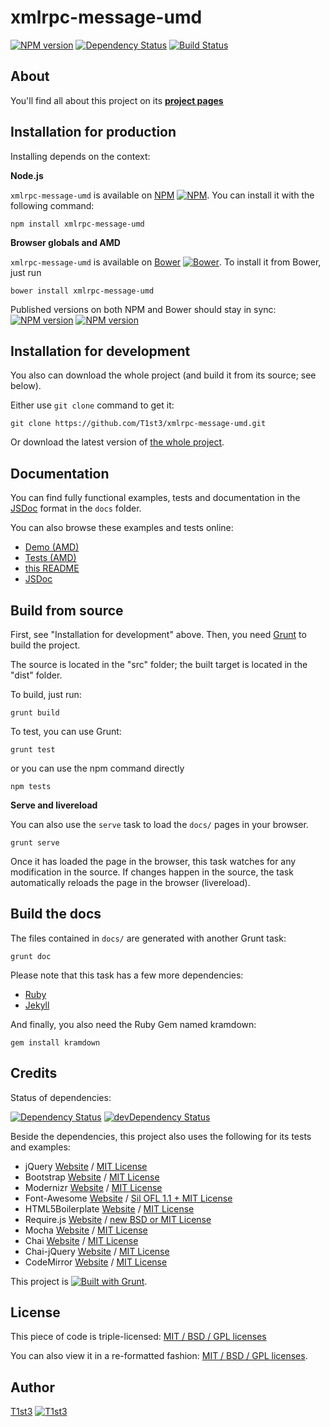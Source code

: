 xmlrpc-message-umd
==================


[![NPM version](https://badge.fury.io/js/xmlrpc-message-umd.svg)](http://badge.fury.io/js/xmlrpc-message-umd)
[![Dependency Status](https://david-dm.org/t1st3/xmlrpc-message-umd.svg?theme=shields.io)](https://david-dm.org/t1st3/xmlrpc-message-umd)
[![Build Status](https://travis-ci.org/T1st3/xmlrpc-message-umd.png?branch=master)](https://travis-ci.org/T1st3/xmlrpc-message-umd)



About
---
You'll find all about this project on its **[project pages](http://t1st3.github.io/xmlrpc-message-umd/)**



Installation for production
---
Installing depends on the context:

**Node.js**

`xmlrpc-message-umd` is available on [NPM](https://www.npmjs.org/package/xmlrpc-message-umd)
[![NPM](http://t1st3.github.io/xmlrpc-message-umd/assets/img/vendor/npm-16x16.png)](https://www.npmjs.org/package/xmlrpc-message-umd).
You can install it with the following command:

    npm install xmlrpc-message-umd


**Browser globals and AMD**


`xmlrpc-message-umd` is available on [Bower](http://bower.io/)
[![Bower](http://t1st3.github.io/xmlrpc-message-umd/assets/img/vendor/bower-16x16.png)](https://bower.io/). 
To install it from Bower, just run 

    bower install xmlrpc-message-umd

Published versions on both NPM and Bower should stay in sync:
[![NPM version](https://badge.fury.io/js/xmlrpc-message-umd.svg)](http://badge.fury.io/js/xmlrpc-message-umd)
[![NPM version](https://badge.fury.io/bo/xmlrpc-message-umd.svg)](http://badge.fury.io/js/xmlrpc-message-umd)



Installation for development
---
You also can download the whole project (and build it from its source; see below).

Either use `git clone` command to get it:

    git clone https://github.com/T1st3/xmlrpc-message-umd.git

Or download the latest version of [the whole project](https://github.com/T1st3/xmlrpc-message-umd/archive/master.zip).




Documentation
---
You can find fully functional examples, tests and documentation in the [JSDoc](http://usejsdoc.org/) format in the `docs` folder.

You can also browse these examples and tests online:

- [Demo (AMD)](http://t1st3.github.io/xmlrpc-message-umd/)
- [Tests (AMD)](http://t1st3.github.io/xmlrpc-message-umd/amd_tests.html)
- [this README](http://t1st3.github.io/xmlrpc-message-umd/readme.html)
- [JSDoc](http://t1st3.github.io/xmlrpc-message-umd/jsdoc/index.html)



Build from source
---
First, see "Installation for development" above.
Then, you need [Grunt](http://gruntjs.com/) to build the project.

The source is located in the "src" folder; the built target is located in the "dist" folder.

To build, just run:

    grunt build

To test, you can use Grunt:

    grunt test

or you can use the npm command directly

    npm tests


**Serve and livereload**

You can also use the `serve` task to load the `docs/` pages in your browser.

    grunt serve

Once it has loaded the page in the browser, this task watches for any modification in the source.
If changes happen in the source, the task automatically reloads the page in the browser (livereload).



Build the docs
---
The files contained in `docs/` are generated with another Grunt task:

    grunt doc

Please note that this task has a few more dependencies:

* [Ruby](https://www.ruby-lang.org/)
* [Jekyll](http://jekyllrb.com/)

And finally, you also need the Ruby Gem named kramdown:

    gem install kramdown



Credits
---
Status of dependencies:

[![Dependency Status](https://david-dm.org/t1st3/xmlrpc-message-umd.svg?theme=shields.io)](https://david-dm.org/t1st3/xmlrpc-message-umd)
[![devDependency Status](https://david-dm.org/t1st3/xmlrpc-message-umd/dev-status.svg?theme=shields.io)](https://david-dm.org/t1st3/xmlrpc-message-umd#info=devDependencies)


Beside the dependencies, this project also uses the following for its tests and examples:

* jQuery [Website](http://jquery.com/) / [MIT License](https://github.com/jquery/jquery/blob/master/MIT-LICENSE.txt)
* Bootstrap [Website](http://getbootstrap.com/) / [MIT License](https://github.com/twbs/bootstrap/blob/master/LICENSE-MIT)
* Modernizr [Website](http://modernizr.com/) / [MIT License](http://modernizr.com/license/)
* Font-Awesome [Website](http://fontawesome.io/) / [Sil OFL 1.1 + MIT License](http://fontawesome.io/license/)
* HTML5Boilerplate [Website](http://html5boilerplate.com/) / [MIT License](https://github.com/h5bp/html5-boilerplate/blob/master/LICENSE.md)
* Require.js [Website](http://requirejs.org/) / [new BSD or MIT License](https://github.com/jrburke/requirejs/blob/master/LICENSE)
* Mocha [Website](http://visionmedia.github.io/mocha/) / [MIT License](https://github.com/visionmedia/mocha/blob/master/LICENSE)
* Chai [Website](http://chaijs.com/) / [MIT License](https://github.com/chaijs/chai)
* Chai-jQuery [Website](https://github.com/chaijs/chai-jquery) / [MIT License](https://github.com/chaijs/chai-jquery/blob/master/LICENSE)
* CodeMirror [Website](http://codemirror.net/) / [MIT License](https://github.com/marijnh/CodeMirror/blob/master/LICENSE)


This project is [![Built with Grunt](https://cdn.gruntjs.com/builtwith.png)](http://gruntjs.com/).





License
---
This piece of code is triple-licensed: [MIT / BSD / GPL licenses](https://github.com/T1st3/xmlrpc-message-umd/blob/master/LICENSE.md)

You can also view it in a re-formatted fashion: [MIT / BSD / GPL licenses](http://t1st3.github.io/xmlrpc-message-umd/license.html).



Author
---
[T1st3](https://github.com/T1st3/)
[![T1st3](http://t1st3.github.io/xmlrpc-message-umd/assets/img/gravatar-16x16.png)](https://github.com/T1st3/)